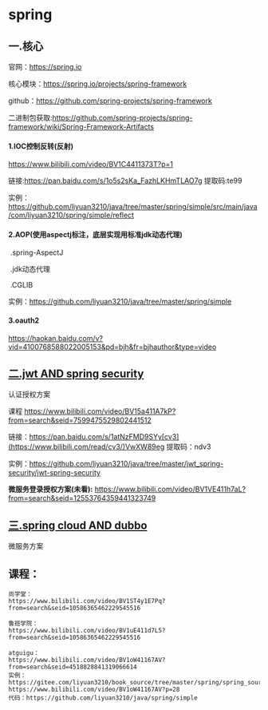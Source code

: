 # spring

## 一.核心

官网：https://spring.io

核心模块：https://spring.io/projects/spring-framework

github：https://github.com/spring-projects/spring-framework

二进制包获取:https://github.com/spring-projects/spring-framework/wiki/Spring-Framework-Artifacts

#### 1.IOC控制反转(反射)

https://www.bilibili.com/video/BV1C4411373T?p=1

链接:https://pan.baidu.com/s/1o5s2sKa_FazhLKHmTLAO7g 提取码:te99

实例：https://github.com/liyuan3210/java/tree/master/spring/simple/src/main/java/com/liyuan3210/spring/simple/reflect

#### 2.AOP(使用aspectj标注，底层实现用标准jdk动态代理)

​	.spring-AspectJ

​	.jdk动态代理

​	.CGLIB

实例：https://github.com/liyuan3210/java/tree/master/spring/simple

#### 3.oauth2

https://haokan.baidu.com/v?vid=4100768588022005153&pd=bjh&fr=bjhauthor&type=video

## [二.jwt AND spring security](jwt_spring_security.md)

认证授权方案

课程
https://www.bilibili.com/video/BV15a411A7kP?from=search&seid=7599475529802441512

链接：https://pan.baidu.com/s/1atNzFMD9SYy[cv3](https://www.bilibili.com/read/cv3/)VwXW89eg 
提取码：ndv3

实例：https://github.com/liyuan3210/java/tree/master/jwt_spring-security/jwt-spring-security

**微服务登录授权方案(未看):**
https://www.bilibili.com/video/BV1VE411h7aL?from=search&seid=12553764359441323749

## [三.spring cloud AND dubbo](spring_cloud.md)

微服务方案

## 课程：

```
尚学堂：
https://www.bilibili.com/video/BV1ST4y1E7Pq?from=search&seid=10586365462229545516

鲁班学院：
https://www.bilibili.com/video/BV1uE411d7L5?from=search&seid=10586365462229545516

atguigu：
https://www.bilibili.com/video/BV1oW41167AV?from=search&seid=4518828841319066614
实例：https://gitee.com/liyuan3210/book_source/tree/master/spring/spring_source_parsing_data
https://www.bilibili.com/video/BV1oW41167AV?p=28
代码：https://github.com/liyuan3210/java/spring/simple
```

